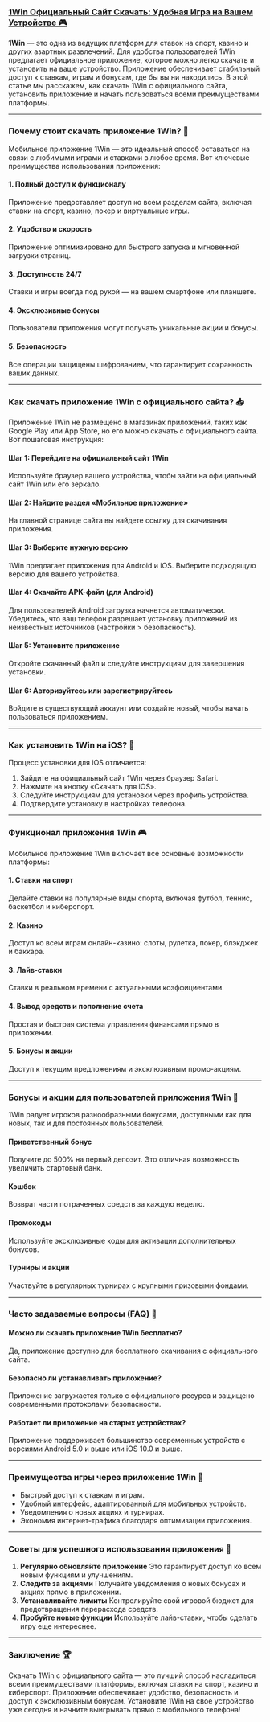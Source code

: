 ### [1Win Официальный Сайт Скачать: Удобная Игра на Вашем Устройстве 🎮](https://brandplay.link/9sD8CZLQ)

**1Win** — это одна из ведущих платформ для ставок на спорт, казино и других азартных развлечений. Для удобства пользователей 1Win предлагает официальное приложение, которое можно легко скачать и установить на ваше устройство. Приложение обеспечивает стабильный доступ к ставкам, играм и бонусам, где бы вы ни находились. В этой статье мы расскажем, как скачать 1Win с официального сайта, установить приложение и начать пользоваться всеми преимуществами платформы.

***

### Почему стоит скачать приложение 1Win? 🎯

Мобильное приложение 1Win — это идеальный способ оставаться на связи с любимыми играми и ставками в любое время. Вот ключевые преимущества использования приложения:

#### 1. Полный доступ к функционалу

Приложение предоставляет доступ ко всем разделам сайта, включая ставки на спорт, казино, покер и виртуальные игры.

#### 2. Удобство и скорость

Приложение оптимизировано для быстрого запуска и мгновенной загрузки страниц.

#### 3. Доступность 24/7

Ставки и игры всегда под рукой — на вашем смартфоне или планшете.

#### 4. Эксклюзивные бонусы

Пользователи приложения могут получать уникальные акции и бонусы.

#### 5. Безопасность

Все операции защищены шифрованием, что гарантирует сохранность ваших данных.

***

### Как скачать приложение 1Win с официального сайта? 📥

Приложение 1Win не размещено в магазинах приложений, таких как Google Play или App Store, но его можно скачать с официального сайта. Вот пошаговая инструкция:

#### Шаг 1: Перейдите на официальный сайт 1Win

Используйте браузер вашего устройства, чтобы зайти на официальный сайт 1Win или его зеркало.

#### Шаг 2: Найдите раздел «Мобильное приложение»

На главной странице сайта вы найдете ссылку для скачивания приложения.

#### Шаг 3: Выберите нужную версию

1Win предлагает приложения для Android и iOS. Выберите подходящую версию для вашего устройства.

#### Шаг 4: Скачайте APK-файл (для Android)

Для пользователей Android загрузка начнется автоматически. Убедитесь, что ваш телефон разрешает установку приложений из неизвестных источников (настройки > безопасность).

#### Шаг 5: Установите приложение

Откройте скачанный файл и следуйте инструкциям для завершения установки.

#### Шаг 6: Авторизуйтесь или зарегистрируйтесь

Войдите в существующий аккаунт или создайте новый, чтобы начать пользоваться приложением.

***

### Как установить 1Win на iOS? 📱

Процесс установки для iOS отличается:

1. Зайдите на официальный сайт 1Win через браузер Safari.
2. Нажмите на кнопку «Скачать для iOS».
3. Следуйте инструкциям для установки через профиль устройства.
4. Подтвердите установку в настройках телефона.

***

### Функционал приложения 1Win 🎮

Мобильное приложение 1Win включает все основные возможности платформы:

#### 1. Ставки на спорт

Делайте ставки на популярные виды спорта, включая футбол, теннис, баскетбол и киберспорт.

#### 2. Казино

Доступ ко всем играм онлайн-казино: слоты, рулетка, покер, блэкджек и баккара.

#### 3. Лайв-ставки

Ставки в реальном времени с актуальными коэффициентами.

#### 4. Вывод средств и пополнение счета

Простая и быстрая система управления финансами прямо в приложении.

#### 5. Бонусы и акции

Доступ к текущим предложениям и эксклюзивным промо-акциям.

***

### Бонусы и акции для пользователей приложения 1Win 🎁

1Win радует игроков разнообразными бонусами, доступными как для новых, так и для постоянных пользователей.

#### Приветственный бонус

Получите до 500% на первый депозит. Это отличная возможность увеличить стартовый банк.

#### Кэшбэк

Возврат части потраченных средств за каждую неделю.

#### Промокоды

Используйте эксклюзивные коды для активации дополнительных бонусов.

#### Турниры и акции

Участвуйте в регулярных турнирах с крупными призовыми фондами.

***

### Часто задаваемые вопросы (FAQ) 📝

#### Можно ли скачать приложение 1Win бесплатно?

Да, приложение доступно для бесплатного скачивания с официального сайта.

#### Безопасно ли устанавливать приложение?

Приложение загружается только с официального ресурса и защищено современными протоколами безопасности.

#### Работает ли приложение на старых устройствах?

Приложение поддерживает большинство современных устройств с версиями Android 5.0 и выше или iOS 10.0 и выше.

***

### Преимущества игры через приложение 1Win 🚀

* Быстрый доступ к ставкам и играм.
* Удобный интерфейс, адаптированный для мобильных устройств.
* Уведомления о новых акциях и турнирах.
* Экономия интернет-трафика благодаря оптимизации приложения.

***

### Советы для успешного использования приложения 🔑

1. **Регулярно обновляйте приложение**
   Это гарантирует доступ ко всем новым функциям и улучшениям.
2. **Следите за акциями**
   Получайте уведомления о новых бонусах и акциях прямо в приложении.
3. **Устанавливайте лимиты**
   Контролируйте свой игровой бюджет для предотвращения перерасхода средств.
4. **Пробуйте новые функции**
   Используйте лайв-ставки, чтобы сделать игру еще интереснее.

***

### Заключение 🏆

Скачать 1Win с официального сайта — это лучший способ насладиться всеми преимуществами платформы, включая ставки на спорт, казино и киберспорт. Приложение обеспечивает удобство, безопасность и доступ к эксклюзивным бонусам. Установите 1Win на свое устройство уже сегодня и начните выигрывать прямо с мобильного телефона!
